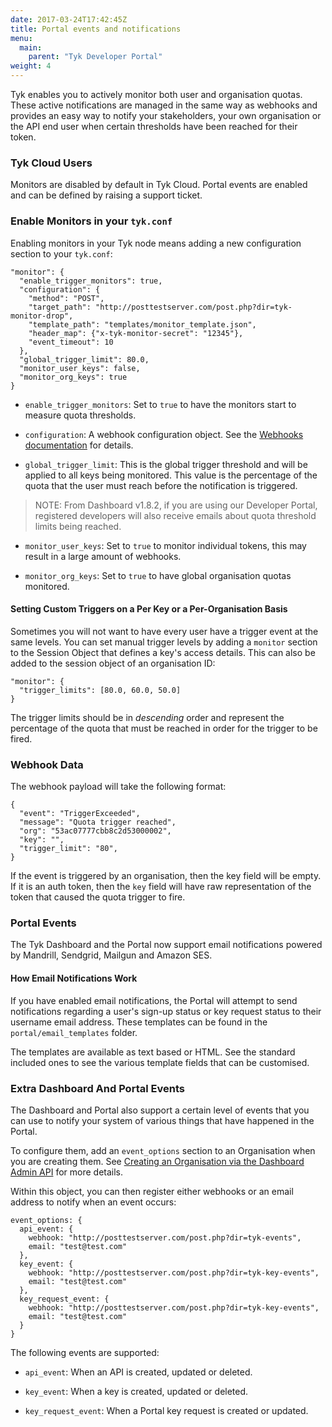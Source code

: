 ```yaml
---
date: 2017-03-24T17:42:45Z
title: Portal events and notifications
menu:
  main:
    parent: "Tyk Developer Portal"
weight: 4 
---
```


Tyk enables you to actively monitor both user and organisation quotas. These active notifications are managed in the same way as webhooks and provides an easy way to notify your stakeholders, your own organisation or the API end user when certain thresholds have been reached for their token.

### Tyk Cloud Users

Monitors are disabled by default in Tyk Cloud. Portal events are enabled and can be defined by raising a support ticket.

### Enable Monitors in your `tyk.conf`

Enabling monitors in your Tyk node means adding a new configuration section to your `tyk.conf`:

```{.copyWrapper}
"monitor": {
  "enable_trigger_monitors": true,
  "configuration": {
    "method": "POST",
    "target_path": "http://posttestserver.com/post.php?dir=tyk-monitor-drop",
    "template_path": "templates/monitor_template.json",
    "header_map": {"x-tyk-monitor-secret": "12345"},
    "event_timeout": 10
  },
  "global_trigger_limit": 80.0,
  "monitor_user_keys": false,
  "monitor_org_keys": true
}
```

*   `enable_trigger_monitors`: Set to `true` to have the monitors start to measure quota thresholds.

*   `configuration`: A webhook configuration object. See the [Webhooks documentation](/docs/basic-config-and-security/report-monitor-trigger-events/webhooks/) for details.

*   `global_trigger_limit`: This is the global trigger threshold and will be applied to all keys being monitored. This value is the percentage of the quota that the user must reach before the notification is triggered.

> NOTE: From Dashboard v1.8.2, if you are using our Developer Portal, registered developers will also receive emails about quota threshold limits being reached.

*   `monitor_user_keys`: Set to `true` to monitor individual tokens, this may result in a large amount of webhooks.

*   `monitor_org_keys`: Set to `true` to have global organisation quotas monitored.

#### Setting Custom Triggers on a Per Key or a Per-Organisation Basis

Sometimes you will not want to have every user have a trigger event at the same levels. You can set manual trigger levels by adding a `monitor` section to the Session Object that defines a key's access details. This can also be added to the session object of an organisation ID:

```{.copyWrapper}
"monitor": {
  "trigger_limits": [80.0, 60.0, 50.0]
}
```

The trigger limits should be in *descending* order and represent the percentage of the quota that must be reached in order for the trigger to be fired.

### Webhook Data

The webhook payload will take the following format:

```{.copyWrapper}
{
  "event": "TriggerExceeded",
  "message": "Quota trigger reached",
  "org": "53ac07777cbb8c2d53000002",
  "key": "",
  "trigger_limit": "80",
} 
```

If the event is triggered by an organisation, then the key field will be empty. If it is an auth token, then the `key` field will have raw representation of the token that caused the quota trigger to fire.

### Portal Events

The Tyk Dashboard and the Portal now support email notifications powered by Mandrill, Sendgrid, Mailgun and Amazon SES.

#### How Email Notifications Work

If you have enabled email notifications, the Portal will attempt to send notifications regarding a user's sign-up status or key request status to their username email address. These templates can be found in the `portal/email_templates` folder.

The templates are available as text based or HTML. See the standard included ones to see the various template fields that can be customised.

### Extra Dashboard And Portal Events

The Dashboard and Portal also support a certain level of events that you can use to notify your system of various things that have happened in the Portal.

To configure them, add an `event_options` section to an Organisation when you are creating them. See [Creating an Organisation via the Dashboard Admin API](/docs/dashboard-admin-api/organisations/#create-an-organisation) for more details.

Within this object, you can then register either webhooks or an email address to notify when an event occurs:

```{.copyWrapper}
event_options: {
  api_event: {
    webhook: "http://posttestserver.com/post.php?dir=tyk-events",
    email: "test@test.com"
  },
  key_event: {
    webhook: "http://posttestserver.com/post.php?dir=tyk-key-events",
    email: "test@test.com"
  },
  key_request_event: {
    webhook: "http://posttestserver.com/post.php?dir=tyk-key-events",
    email: "test@test.com"
  }
}
```

The following events are supported:

*   `api_event`: When an API is created, updated or deleted.

*   `key_event`: When a key is created, updated or deleted.

*   `key_request_event`: When a Portal key request is created or updated.


